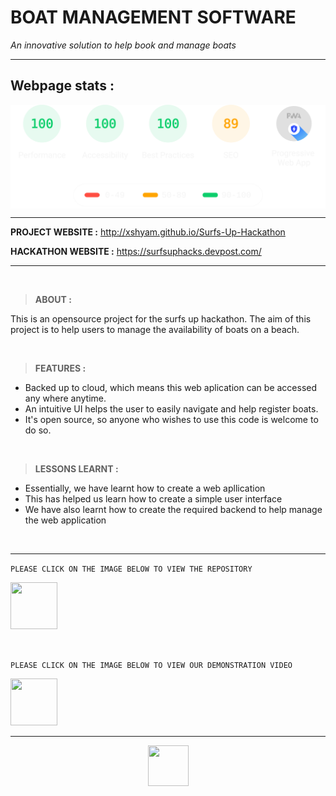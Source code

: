 <a name="top"></a>
# BOAT MANAGEMENT SOFTWARE
*An innovative solution to help book and manage boats*
***

## Webpage stats :

<p align="center">
	<img align="center" src="./stat.svg" width="800px">
</p>

***


**PROJECT WEBSITE :** http://xshyam.github.io/Surfs-Up-Hackathon


**HACKATHON WEBSITE :** https://surfsuphacks.devpost.com/
***

&nbsp; 


> **ABOUT :**

This is an opensource project for the surfs up hackathon. The aim of this project is to help users to manage the availability of boats on a beach.

&nbsp;



> **FEATURES :**
- Backed up to cloud, which means this web aplication can be accessed any where anytime.
- An intuitive UI helps the user to easily navigate and help register boats.
- It's open source, so anyone who wishes to use this code is welcome to do so.

&nbsp;



> **LESSONS LEARNT :**

- Essentially, we have learnt how to create a web apllication
- This has helped us learn how to create a simple user interface
- We have also learnt how to create the required backend to help manage the web application

&nbsp;

***



`PLEASE CLICK ON THE IMAGE BELOW TO VIEW THE REPOSITORY` 
   
   
   <a href="https://github.com/XShyam/Surfs-Up-Hackathon"><img src="https://cutt.ly/NnDF2lv" width="75px" height="75px"></a>

&nbsp;

`PLEASE CLICK ON THE IMAGE BELOW TO VIEW OUR DEMONSTRATION VIDEO`


<a href="https://www.youtube.com/watch?v=i41iWcD0Vkk&t=3s"><img src="https://cutt.ly/pnDCkDG" width="75px" height="75px"></a>

***
<div align="center">

<a href="#top">  <img src="https://cutt.ly/yn4LGhR" width="65px" height="65px" > </a>  
	
</div>	
